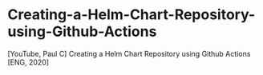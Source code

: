 # Creating-a-Helm-Chart-Repository-using-Github-Actions
[YouTube, Paul C] Creating a Helm Chart Repository using Github Actions [ENG, 2020]
